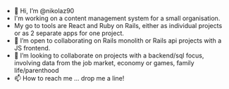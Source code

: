 - 👋 Hi, I’m @nikolaz90
- I'm working on a content management system for a small organisation.
- My go to tools are React and Ruby on Rails, either as individual projects or as 2 separate apps for one project.
- 🌱 I’m open to collaborating on Rails monolith or Rails api projects with a JS frontend. 
- 💞️ I’m looking to collaborate on projects with a backend/sql focus, involving data from the job market, economy or games, family life/parenthood
- 📫 How to reach me ... drop me a line! 

<!---
nikolaz90/nikolaz90 is a ✨ special ✨ repository because its `README.md` (this file) appears on your GitHub profile.
You can click the Preview link to take a look at your changes.
--->
